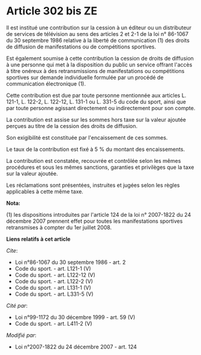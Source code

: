 # Article 302 bis ZE

Il est institué une contribution sur la cession à un éditeur ou un distributeur de services de télévision au sens des
articles 2 et 2-1 de la loi n° 86-1067 du 30 septembre 1986 relative à la liberté de communication (1) des droits de
diffusion de manifestations ou de compétitions sportives. 

Est également soumise à cette contribution la cession de droits de diffusion à une personne qui met à la disposition du
public un service offrant l'accès à titre onéreux à des retransmissions de manifestations ou compétitions sportives sur
demande individuelle formulée par un procédé de communication électronique (1). 

Cette contribution est due par toute personne mentionnée aux articles L. 121-1, L. 122-2, L. 122-12, L. 131-1 ou L. 331-5 du
code du sport, ainsi que par toute personne agissant directement ou indirectement pour son compte. 

La contribution est assise sur les sommes hors taxe sur la valeur ajoutée perçues au titre de la cession des droits de
diffusion. 

Son exigibilité est constituée par l'encaissement de ces sommes. 

Le taux de la contribution est fixé à 5 % du montant des encaissements. 

La contribution est constatée, recouvrée et contrôlée selon les mêmes procédures et sous les mêmes sanctions, garanties et
privilèges que la taxe sur la valeur ajoutée. 

Les réclamations sont présentées, instruites et jugées selon les règles applicables à cette même taxe.

**Nota:**

(1) les dispositions introduites par l'article 124 de la loi n° 2007-1822 du 24 décembre 2007 prennent effet pour toutes les
manifestations sportives retransmises à compter du 1er juillet 2008.

**Liens relatifs à cet article**

_Cite_:

  - Loi n°86-1067 du 30 septembre 1986 - art. 2
  - Code du sport. - art. L121-1 (V)
  - Code du sport. - art. L122-12 (V)
  - Code du sport. - art. L122-2 (V)
  - Code du sport. - art. L131-1 (V)
  - Code du sport. - art. L331-5 (V)

_Cité par_:

  - Loi n°99-1172 du 30 décembre 1999 - art. 59 (V)
  - Code du sport. - art. L411-2 (V)

_Modifié par_:

  - Loi n°2007-1822 du 24 décembre 2007 - art. 124

